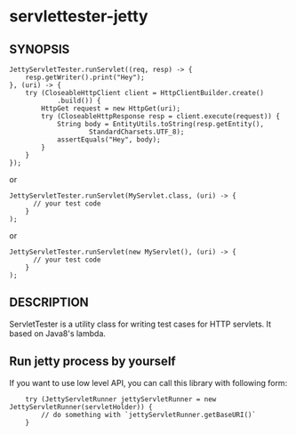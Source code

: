 # servlettester-jetty

## SYNOPSIS

	JettyServletTester.runServlet((req, resp) -> {
		resp.getWriter().print("Hey");
	}, (uri) -> {
		try (CloseableHttpClient client = HttpClientBuilder.create()
				.build()) {
			HttpGet request = new HttpGet(uri);
			try (CloseableHttpResponse resp = client.execute(request)) {
				String body = EntityUtils.toString(resp.getEntity(),
						StandardCharsets.UTF_8);
				assertEquals("Hey", body);
			}
		}
	});

or

    JettyServletTester.runServlet(MyServlet.class, (uri) -> {
          // your test code
        }
    );

or

    JettyServletTester.runServlet(new MyServlet(), (uri) -> {
          // your test code
        }
    );

## DESCRIPTION

ServletTester is a utility class for writing test cases for HTTP servlets.
It based on Java8's lambda.

## Run jetty process by yourself

If you want to use low level API, you can call this library with following form:

		try (JettyServletRunner jettyServletRunner = new JettyServletRunner(servletHolder)) {
			// do something with `jettyServletRunner.getBaseURI()`
		}
